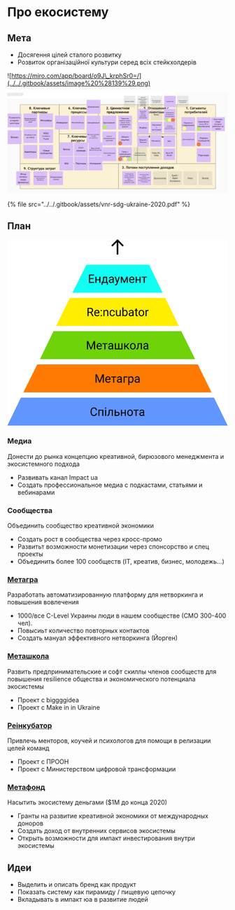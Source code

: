 # Про екосистему

## Мета

* Досягення цілей сталого розвитку
* Розвиток організаційної культури серед всіх стейкхолдерів

![https://miro.com/app/board/o9J\_krphSr0=/](../../.gitbook/assets/image%20%28139%29.png)

![](../../.gitbook/assets/image%20%28143%29.png)

{% file src="../../.gitbook/assets/vnr-sdg-ukraine-2020.pdf" %}

## План

![](../../.gitbook/assets/group-15-1-.jpg)

### Медиа

Донести до рынка концепцию креативной, бирюзового менеджмента и экосистемного подхода

* Развивать канал Impact ua
* Создать профессиональное медиа с подкастами, статьями и вебинарами

### Сообщества

Объединить сообщество креативной экономики 

* Создать рост в сообщества через кросс-промо
* Развитьт возможности монетизации через спонсорство и спец проекты
* Объединить более 100 сообществ \(IT, креатив, бизнес, молодежь...\)

### [Метагра](../informacionnaya-kampaniya/) 

Разработать автоматизированную платформу для нетворкинга и повышения вовлечения

* 1000/все C-Level Украины люди в нашем сообществе \(СМО 300-400 чел\).
* Повысиьт количество повторных контактов
* Создать мануал эффективного нетворкинга \(Йорген\)

### [Меташкола](../shkola/)

Развить предпринимательские и софт скиллы членов сообществ для повышения resilience общества и экономического потенциала экосистемы

* Проект с biggggidea
* Проект с Make in in Ukraine

### [Реінкубатор](../evolyuciya-organizacii/)

Привлечь менторов, коучей и психологов для помощи в релизации целей команд

* Проект с ПРООН
* Проект с Министерством цифровой трансформации

### [Метафонд](../metafond.md) 

Насытить экосистему деньгами \($1M до конца 2020\) 

* Гранты на развитие креативной экономики от международных доноров
* Создать доход от внутренних сервисов экосистемы
* Открыть возможности для импакт инвестирования внутри экосистемы

## Идеи

* Выделить и описать бренд как продукт
* Показать систему как пирамиду / пищевую цепочку
* Вкладывать в импакт юа в развитие людей

